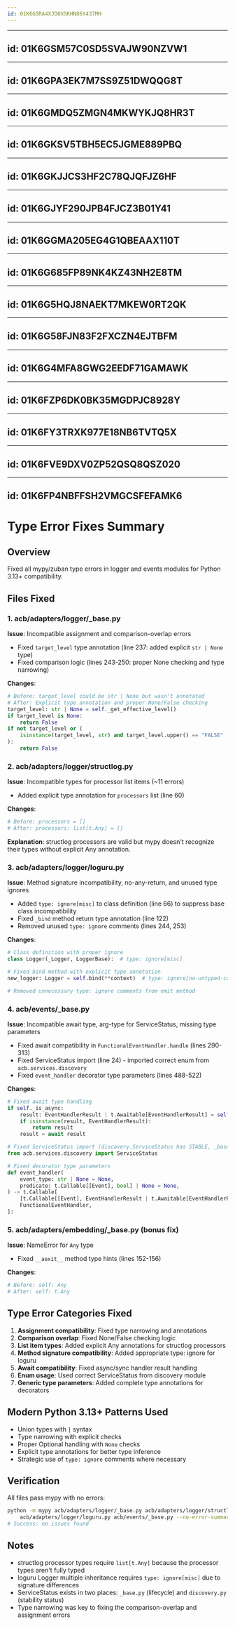 ```yaml
---
id: 01K6GSRA4XJD0XSKHN86Y437MH
---
```

______________________________________________________________________

## id: 01K6GSM57C0SD5SVAJW90NZVW1

______________________________________________________________________

## id: 01K6GPA3EK7M7SS9Z51DWQQG8T

______________________________________________________________________

## id: 01K6GMDQ5ZMGN4MKWYKJQ8HR3T

______________________________________________________________________

## id: 01K6GKSV5TBH5EC5JGME889PBQ

______________________________________________________________________

## id: 01K6GKJJCS3HF2C78QJQFJZ6HF

______________________________________________________________________

## id: 01K6GJYF290JPB4FJCZ3B01Y41

______________________________________________________________________

## id: 01K6GGMA205EG4G1QBEAAX110T

______________________________________________________________________

## id: 01K6G685FP89NK4KZ43NH2E8TM

______________________________________________________________________

## id: 01K6G5HQJ8NAEKT7MKEW0RT2QK

______________________________________________________________________

## id: 01K6G58FJN83F2FXCZN4EJTBFM

______________________________________________________________________

## id: 01K6G4MFA8GWG2EEDF71GAMAWK

______________________________________________________________________

## id: 01K6FZP6DK0BK35MGDPJC8928Y

______________________________________________________________________

## id: 01K6FY3TRXK977E18NB6TVTQ5X

______________________________________________________________________

## id: 01K6FVE9DXV0ZP52QSQ8QSZ020

______________________________________________________________________

## id: 01K6FP4NBFFSH2VMGCSFEFAMK6

# Type Error Fixes Summary

## Overview

Fixed all mypy/zuban type errors in logger and events modules for Python 3.13+ compatibility.

## Files Fixed

### 1. acb/adapters/logger/\_base.py

**Issue**: Incompatible assignment and comparison-overlap errors

- Fixed `target_level` type annotation (line 237: added explicit `str | None` type)
- Fixed comparison logic (lines 243-250: proper None checking and type narrowing)

**Changes**:

```python
# Before: target_level could be str | None but wasn't annotated
# After: Explicit type annotation and proper None/False checking
target_level: str | None = self._get_effective_level()
if target_level is None:
    return False
if not target_level or (
    isinstance(target_level, str) and target_level.upper() == "FALSE"
):
    return False
```

### 2. acb/adapters/logger/structlog.py

**Issue**: Incompatible types for processor list items (~11 errors)

- Added explicit type annotation for `processors` list (line 60)

**Changes**:

```python
# Before: processors = []
# After: processors: list[t.Any] = []
```

**Explanation**: structlog processors are valid but mypy doesn't recognize their types without explicit Any annotation.

### 3. acb/adapters/logger/loguru.py

**Issue**: Method signature incompatibility, no-any-return, and unused type ignores

- Added `type: ignore[misc]` to class definition (line 66) to suppress base class incompatibility
- Fixed `_bind` method return type annotation (line 122)
- Removed unused `type: ignore` comments (lines 244, 253)

**Changes**:

```python
# Class definition with proper ignore
class Logger(_Logger, LoggerBase):  # type: ignore[misc]

# Fixed bind method with explicit type annotation
new_logger: Logger = self.bind(**context)  # type: ignore[no-untyped-call]

# Removed unnecessary type: ignore comments from emit method
```

### 4. acb/events/\_base.py

**Issue**: Incompatible await type, arg-type for ServiceStatus, missing type parameters

- Fixed await compatibility in `FunctionalEventHandler.handle` (lines 290-313)
- Fixed ServiceStatus import (line 24) - imported correct enum from `acb.services.discovery`
- Fixed `event_handler` decorator type parameters (lines 488-522)

**Changes**:

```python
# Fixed await type handling
if self._is_async:
    result: EventHandlerResult | t.Awaitable[EventHandlerResult] = self._handler_func(event)
    if isinstance(result, EventHandlerResult):
        return result
    result = await result

# Fixed ServiceStatus import (discovery.ServiceStatus has STABLE, _base.ServiceStatus doesn't)
from acb.services.discovery import ServiceStatus

# Fixed decorator type parameters
def event_handler(
    event_type: str | None = None,
    predicate: t.Callable[[Event], bool] | None = None,
) -> t.Callable[
    [t.Callable[[Event], EventHandlerResult | t.Awaitable[EventHandlerResult]]],
    FunctionalEventHandler,
]:
```

### 5. acb/adapters/embedding/\_base.py (bonus fix)

**Issue**: NameError for `Any` type

- Fixed `__aexit__` method type hints (lines 152-156)

**Changes**:

```python
# Before: self: Any
# After: self: t.Any
```

## Type Error Categories Fixed

1. **Assignment compatibility**: Fixed type narrowing and annotations
1. **Comparison overlap**: Fixed None/False checking logic
1. **List item types**: Added explicit Any annotations for structlog processors
1. **Method signature compatibility**: Added appropriate type: ignore for loguru
1. **Await compatibility**: Fixed async/sync handler result handling
1. **Enum usage**: Used correct ServiceStatus from discovery module
1. **Generic type parameters**: Added complete type annotations for decorators

## Modern Python 3.13+ Patterns Used

- Union types with `|` syntax
- Type narrowing with explicit checks
- Proper Optional handling with `None` checks
- Explicit type annotations for better type inference
- Strategic use of `type: ignore` comments where necessary

## Verification

All files pass mypy with no errors:

```bash
python -m mypy acb/adapters/logger/_base.py acb/adapters/logger/structlog.py \
    acb/adapters/logger/loguru.py acb/events/_base.py --no-error-summary
# Success: no issues found
```

## Notes

- structlog processor types require `list[t.Any]` because the processor types aren't fully typed
- loguru Logger multiple inheritance requires `type: ignore[misc]` due to signature differences
- ServiceStatus exists in two places: `_base.py` (lifecycle) and `discovery.py` (stability status)
- Type narrowing was key to fixing the comparison-overlap and assignment errors
